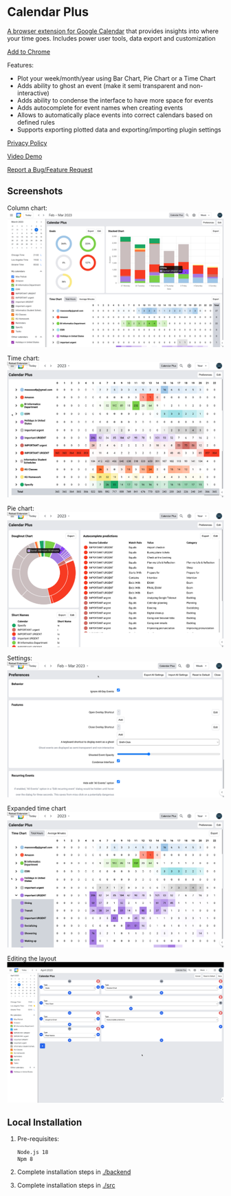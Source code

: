 # Calendar Plus

[A browser extension for Google Calendar](https://chrome.google.com/webstore/detail/calendar-plus/kgbbebdcmdgkbopcffmpgkgcmcoomhmh)
that provides insights into where your time goes. Includes power user tools,
data export and customization

[Add to Chrome](https://chrome.google.com/webstore/detail/calendar-plus/kgbbebdcmdgkbopcffmpgkgcmcoomhmh)

Features:

- Plot your week/month/year using Bar Chart, Pie Chart or a Time Chart
- Adds ability to ghost an event (make it semi transparent and non-interactive)
- Adds ability to condense the interface to have more space for events
- Adds autocomplete for event names when creating events
- Allows to automatically place events into correct calendars based on defined
  rules
- Supports exporting plotted data and exporting/importing plugin settings

[Privacy Policy](https://calendar-plus.patii.uk/docs/privacy/)

[Video Demo](https://youtu.be/FZ_468t033A)

[Report a Bug/Feature Request](https://github.com/maxpatiiuk/calendar-plus/issues/new)

## Screenshots

Column chart: [![Column chart](./docs/img/1.jpg)](https://youtu.be/FZ_468t033A)

Time chart: [![Time chart](./docs/img/2.png)](https://youtu.be/FZ_468t033A)

Pie chart: [![Pie chart](./docs/img/3.png)](https://youtu.be/FZ_468t033A)

Settings: [![Settings](./docs/img/4.png)](https://youtu.be/FZ_468t033A)

Expanded time chart
[![Expanded time chart](./docs/img/5.png)](https://youtu.be/FZ_468t033A)

Editing the layout
[![Editing the layout](./docs/img/6.png)](https://youtu.be/FZ_468t033A)

## Local Installation

1. Pre-requisites:

   ```
   Node.js 18
   Npm 8
   ```

2. Complete installation steps in [./backend](./backend/)

3. Complete installation steps in [./src](./src/)
